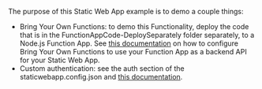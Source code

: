 The purpose of this Static Web App example is to demo a couple things:
- Bring Your Own Functions: to demo this Functionality, deploy the code that is in the FunctionAppCode-DeploySeparately folder separately, to a Node.js Function App. See [this documentation](https://docs.microsoft.com/en-us/azure/static-web-apps/functions-bring-your-own) on how to configure Bring Your Own Functions to use your Function App as a backend API for your Static Web App.
- Custom authentication: see the auth section of the staticwebapp.config.json and [this documentation](https://docs.microsoft.com/en-us/azure/static-web-apps/authentication-custom?tabs=aad).